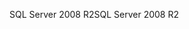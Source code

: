 <span data-ttu-id="32c85-101">SQL Server 2008 R2</span><span class="sxs-lookup"><span data-stu-id="32c85-101">SQL Server 2008 R2</span></span>